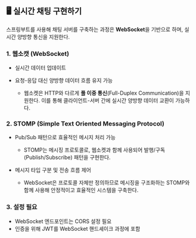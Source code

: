 ## 🖥️ 실시간 채팅 구현하기

스프링부트를 사용해 채팅 서버를 구축하는 과정은 **WebSocket**을 기반으로 하며, 실시간 양방향 통신을 지원한다.

### 1. 웹소캣 (WebSocket)
- 실시간 데이터 업데이트
- 요청-응답 대신 양방향 데이터 흐름 유지 가능

    - 웹소켓은 HTTP와 다르게 **풀 이중 통신**(Full-Duplex Communication)을 지원한다. 이를 통해 클라이언트-서버 간에 실시간 양방향 데이터 교환이 가능하다.

### 2. STOMP (Simple Text Oriented Messaging Protocol)
- Pub/Sub 패턴으로 효율적인 메시지 처리 가능

    - STOMP는 메시징 프로토콜로, 웹소켓과 함께 사용되어 발행/구독(Publish/Subscribe) 패턴을 구현한다.

- 메시지 타입 구분 및 전송 흐름 제어
    - WebSocket은 프로토콜 자체만 정의하므로 메시징을 구조화하는 STOMP와 함께 사용해 안정적이고 효율적인 시스템을 구축한다.

### 3. 설정 필요
- WebSocket 엔드포인트는 CORS 설정 필요
- 인증을 위해 JWT를 WebSocket 핸드셰이크 과정에 포함